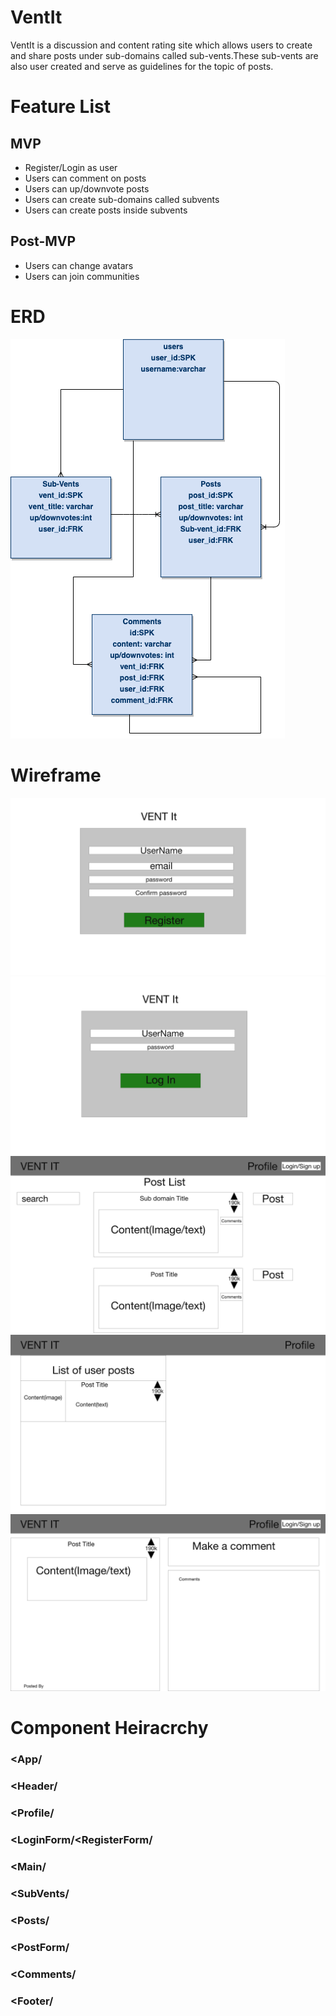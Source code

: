 # VentIt

VentIt is a discussion and content rating site which allows users to create and share posts under sub-domains called sub-vents.These sub-vents are also user created and serve as guidelines for the topic of posts.

# Feature List
## MVP 
* Register/Login as user
* Users can comment on posts
* Users can up/downvote posts
* Users can create sub-domains called subvents
* Users can create posts inside subvents
## Post-MVP
* Users can change avatars
* Users can join communities 

# ERD

![ERD](https://github.com/Daeqwonhunter1/VentIt/blob/master/Vent%20It%20ERD.png)


# Wireframe

![Register](https://github.com/Daeqwonhunter1/VentIt/blob/master/Register.png)
![LogIn](https://github.com/Daeqwonhunter1/VentIt/blob/master/LogIn.png)
![Sub-domain List](https://github.com/Daeqwonhunter1/VentIt/blob/master/Subdomain-list.png)
![UserPosts](https://github.com/Daeqwonhunter1/VentIt/blob/master/UserPosts.png)
![SinglePost](https://github.com/Daeqwonhunter1/VentIt/blob/master/singlepost.png)


# Component Heiracrchy 
### <App/
### <Header/
###   <Profile/
###    <LoginForm/<RegisterForm/
### <Main/
###  <SubVents/
###    <Posts/
###       <PostForm/
###       <Comments/
### <Footer/
      

